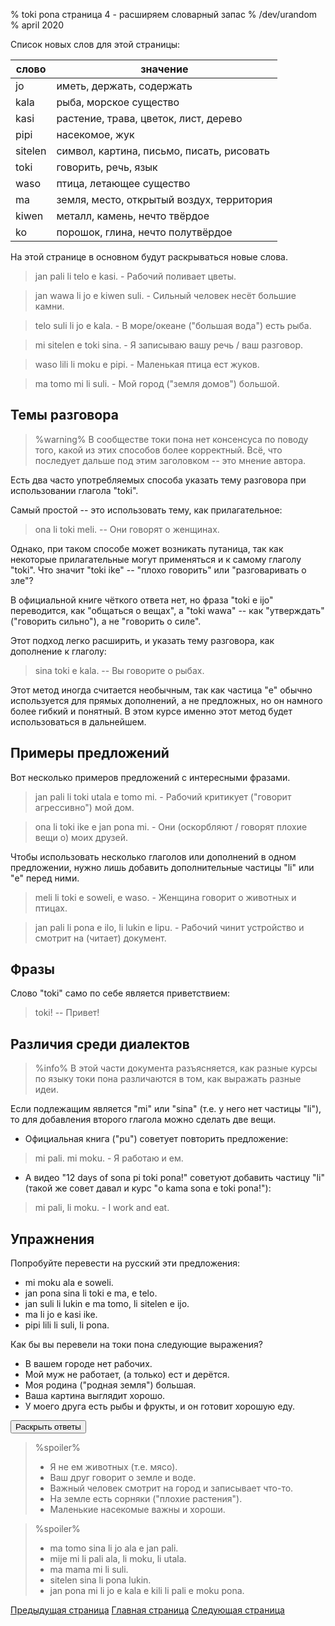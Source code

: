 % toki pona страница 4 - расширяем словарный запас
% /dev/urandom
% april 2020

Список новых слов для этой страницы:

| слово     | значение                                |
|-----------|-----------------------------------------|
| jo        | иметь, держать, содержать               |
| kala      | рыба, морское существо                  |
| kasi      | растение, трава, цветок, лист, дерево   |
| pipi      | насекомое, жук                          |
| sitelen   | символ, картина, письмо, писать, рисовать|
| toki      | говорить, речь, язык                    |
| waso      | птица, летающее существо                |
| ma        | земля, место, открытый воздух, территория |
| kiwen     | металл, камень, нечто твёрдое           |
| ko        | порошок, глина, нечто полутвёрдое       |

На этой странице в основном будут раскрываться новые слова.

> jan pali li telo e kasi. - Рабочий поливает цветы.

> jan wawa li jo e kiwen suli. - Сильный человек несёт большие камни.

> telo suli li jo e kala. - В море/океане ("большая вода") есть рыба.

> mi sitelen e toki sina. - Я записываю вашу речь / ваш разговор.

> waso lili li moku e pipi. - Маленькая птица ест жуков.

> ma tomo mi li suli. - Мой город ("земля домов") большой.

## Темы разговора

> %warning%
> В сообществе токи пона нет консенсуса по поводу того, какой из этих способов
> более корректный. Всё, что последует дальше под этим заголовком -- это мнение
> автора.

Есть два часто употребляемых способа указать тему разговора при использовании
глагола "toki".

Самый простой -- это использовать тему, как прилагательное:

> ona li toki meli. -- Они говорят о женщинах.

Однако, при таком способе может возникать путаница, так как некоторые
прилагательные могут применяться и к самому глаголу "toki". Что значит "toki
ike" -- "плохо говорить" или "разговаривать о зле"?

В официальной книге чёткого ответа нет, но фраза "toki e ijo"
переводится, как "общаться о вещах", а "toki wawa" -- как "утверждать"
("говорить сильно"), а не "говорить о силе".

Этот подход легко расширить, и указать тему разговора, как дополнение к глаголу:

> sina toki e kala. -- Вы говорите о рыбах.

Этот метод иногда считается необычным, так как частица "e" обычно используется
для прямых дополнений, а не предложных, но он намного более гибкий и понятный. В
этом курсе именно этот метод будет использоваться в дальнейшем.

## Примеры предложений

Вот несколько примеров предложений с интересными фразами.

> jan pali li toki utala e tomo mi. - Рабочий критикует ("говорит агрессивно")
> мой дом.

> ona li toki ike e jan pona mi. - Они (оскорбляют / говорят плохие вещи о) моих
> друзей.

Чтобы использовать несколько глаголов или дополнений в одном предложении, нужно
лишь добавить дополнительные частицы "li" или "e" перед ними.

> meli li toki e soweli, e waso. - Женщина говорит о животных и птицах.

> jan pali li pona e ilo, li lukin e lipu. - Рабочий чинит устройство и смотрит
> на (читает) документ.

## Фразы

Слово "toki" само по себе является приветствием:

> toki! -- Привет!

## Различия среди диалектов

> %info%
> В этой части документа разъясняется, как разные курсы по языку токи пона
> различаются в том, как выражать разные идеи.

Если подлежащим является "mi" или "sina" (т.е. у него нет частицы "li"), то для
добавления второго глагола можно сделать две вещи.

* Официальная книга ("pu") советует повторить предложение:

> mi pali. mi moku. - Я работаю и ем.

* А видео "12 days of sona pi toki pona!" советуют добавить частицу "li" (такой
  же совет давал и курс "o kama sona e toki pona!"):

> mi pali, li moku. - I work and eat.

## Упражнения

Попробуйте перевести на русский эти предложения:

* mi moku ala e soweli.
* jan pona sina li toki e ma, e telo.
* jan suli li lukin e ma tomo, li sitelen e ijo.
* ma li jo e kasi ike.
* pipi lili li suli, li pona.

Как бы вы перевели на токи пона следующие выражения?

* В вашем городе нет рабочих.
* Мой муж не работает, (а только) ест и дерётся.
* Моя родина ("родная земля") большая.
* Ваша картина выглядит хорошо.
* У моего друга есть рыбы и фрукты, и он готовит хорошую еду.

<button onclick="revealSpoilers();">Раскрыть ответы</button>

> %spoiler%
> * Я не ем животных (т.е. мясо).
> * Ваш друг говорит о земле и воде.
> * Важный человек смотрит на город и записывает что-то.
> * На земле есть сорняки ("плохие растения").
> * Маленькие насекомые важны и хороши.

> %spoiler%
> * ma tomo sina li jo ala e jan pali.
> * mije mi li pali ala, li moku, li utala. 
> * ma mama mi li suli.
> * sitelen sina li pona lukin.
> * jan pona mi li jo e kala e kili li pali e moku pona.

[Предыдущая страница](ru_5.html) [Главная страница](ru_index.html) [Следующая
страница](ru_3.html)
